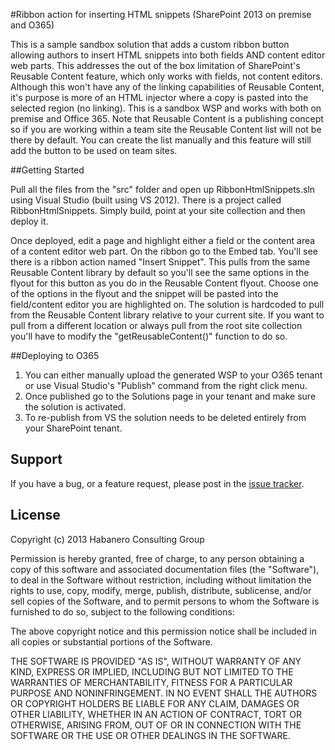 #Ribbon action for inserting HTML snippets (SharePoint 2013 on premise and O365)

This is a sample sandbox solution that adds a custom ribbon button allowing authors to insert HTML snippets into both fields AND content editor web parts. This addresses the out of the box limitation of SharePoint's Reusable Content feature, which only works with fields, not content editors. Although this won't have any of the linking capabilities of Reusable Content, it's purpose is more of an HTML injector where a copy is pasted into the selected region (no linking). This is a sandbox WSP and works with both on premise and Office 365. Note that Reusable Content is a publishing concept so if you are working within a team site the Reusable Content list will not be there by default. You can create the list manually and this feature will still add the button to be used on team sites.

##Getting Started

Pull all the files from the "src" folder and open up RibbonHtmlSnippets.sln using Visual Studio (built using VS 2012). There is a project called RibbonHtmlSnippets. Simply build, point at your site collection and then deploy it. 

Once deployed, edit a page and highlight either a field or the content area of a content editor web part. On the ribbon go to the Embed tab. You'll see there is a ribbon action named "Insert Snippet". This pulls from the same Reusable Content library by default so you'll see the same options in the flyout for this button as you do in the Reusable Content flyout. Choose one of the options in the flyout and the snippet will be pasted into the field/content editor you are highlighted on. The solution is hardcoded to pull from the Reusable Content library relative to your current site. If you want to pull from a different location or always pull from the root site collection you'll have to modify the "getReusableContent()" function to do so.

##Deploying to O365

1. You can either manually upload the generated WSP to your O365 tenant or use Visual Studio's "Publish" command from the right click menu.
2. Once published go to the Solutions page in your tenant and make sure the solution is activated.
3. To re-publish from VS the solution needs to be deleted entirely from your SharePoint tenant.

## Support

If you have a bug, or a feature request, please post in the [issue tracker](https://github.com/habaneroconsulting/sp2013-ribbon-htmlsnippets/issues).

## License

Copyright (c) 2013 Habanero Consulting Group

Permission is hereby granted, free of charge, to any person obtaining a copy of this software and associated documentation files (the "Software"), to deal in the Software without restriction, including without limitation the rights to use, copy, modify, merge, publish, distribute, sublicense, and/or sell copies of the Software, and to permit persons to whom the Software is furnished to do so, subject to the following conditions: 

The above copyright notice and this permission notice shall be included in all copies or substantial portions of the Software.

THE SOFTWARE IS PROVIDED "AS IS", WITHOUT WARRANTY OF ANY KIND, EXPRESS OR IMPLIED, INCLUDING BUT NOT LIMITED TO THE WARRANTIES OF MERCHANTABILITY, FITNESS FOR A PARTICULAR PURPOSE AND NONINFRINGEMENT. IN NO EVENT SHALL THE AUTHORS OR COPYRIGHT HOLDERS BE LIABLE FOR ANY CLAIM, DAMAGES OR OTHER LIABILITY, WHETHER IN AN ACTION OF CONTRACT, TORT OR OTHERWISE, ARISING FROM, OUT OF OR IN CONNECTION WITH THE SOFTWARE OR THE USE OR OTHER DEALINGS IN THE SOFTWARE.